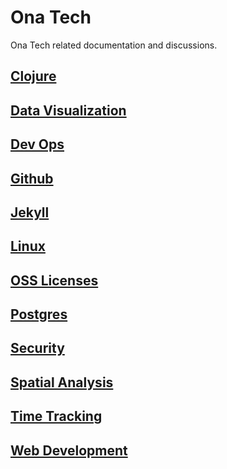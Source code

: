 # Ona Tech


Ona Tech related documentation and discussions.


## [Clojure](clojure.md)

## [Data Visualization](dataviz.md)

## [Dev Ops](devops.md)

## [Github](github.md)

## [Jekyll](Jekyll.md)

## [Linux](linux.md)

## [OSS Licenses](oss-licenses.md)

## [Postgres](postgres.md)

## [Security](security.md)

## [Spatial Analysis](spatial-analysis.md)

## [Time Tracking](time-tracking.md)

## [Web Development](webdev.md)
